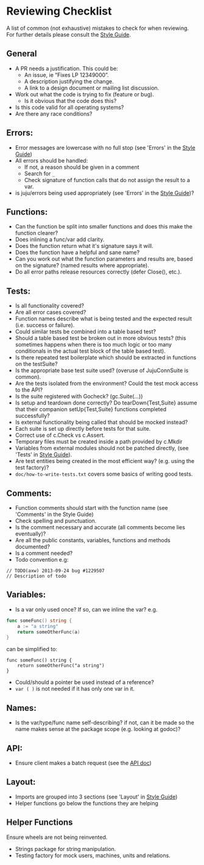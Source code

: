 # Reviewing Checklist

A list of common (not exhaustive) mistakes to check for when reviewing. For further details please consult the [Style Guide](doc/contributions/style-guide.md).


## General

- A PR needs a justification. This could be: 
    + An issue, ie “Fixes LP 12349000”.
    + A description justifying the change.
    + A link to a design document or mailing list discussion.
- Work out what the code is trying to fix (feature or bug).
    + Is it obvious that the code does this?
- Is this code valid for all operating systems?
- Are there any race conditions?


## Errors:

- Error messages are lowercase with no full stop (see 'Errors' in the [Style Guide](doc/contributions/style-guide.md))
- All errors should be handled:
    + If not, a reason should be given in a comment
    + Search for `_`
    + Check signature of function calls that do not assign the result to a var.
- is juju/errors being used appropriately (see 'Errors' in the [Style Guide](doc/contributions/style-guide.md))?


## Functions:

- Can the function be split into smaller functions and does this make the function clearer?
- Does inlining a func/var add clarity.
- Does the function return what it's signature says it will.
- Does the function have a helpful and sane name?
- Can you work out what the function parameters and results are, based on the signature? (named results where appropriate).
- Do all error paths release resources correctly (defer Close(), etc.).


## Tests:

- Is all functionality covered?
- Are all error cases covered?
- Function names describe what is being tested and the expected result (i.e. success or failure).
- Could similar tests be combined into a table based test?
- Should a table based test be broken out in more obvious tests? (this sometimes happens when there is too much logic or too many conditionals in the actual test block of the table based test).
- Is there repeated test boilerplate which should be extracted in functions on the testSuite?
- Is the appropriate base test suite used? (overuse of JujuConnSuite is common).
- Are the tests isolated from the environment? Could the test mock access to the API?
- Is the suite registered with Gocheck? (gc.Suite(...))
- Is setup and teardown done correctly? Do tearDown{Test,Suite} assume that their companion setUp{Test,Suite} functions completed successfully?
- Is external functionality being called that should be mocked instead?
- Each suite is set up directly before tests for that suite.
- Correct use of c.Check vs c.Assert.
- Temporary files must be created inside a path provided by c.Mkdir
- Variables from external modules should not be patched directly, (see 'Tests' in [Style Guide](doc/contributions/style-guide.md)).
- Are test entities being created in the most efficient way? (e.g. using the test factory)?
- `doc/how-to-write-tests.txt` covers some basics of writing good tests.


## Comments:

- Function comments should start with the function name (see 'Comments' in the Style Guide)
- Check spelling and punctuation.
- Is the comment necessary and accurate (all comments become lies eventually)?
- Are all the public constants, variables, functions and methods documented?
- Is a comment needed?
- Todo convention e.g:

```
// TODO(axw) 2013-09-24 bug #1229507
// Description of todo
```


## Variables:
- Is a var only used once? If so, can we inline the var? e.g.

```go
func someFunc() string {
    a := "a string"
    return someOtherFunc(a)
}
```

can be simplified to:

```
func someFunc() string {
    return someOtherFunc("a string")
}
```

- Could/should a pointer be used instead of a reference?
- `var ( )` is not needed if it has only one var in it.


## Names:
- Is the var/type/func name self-describing? if not, can it be made so the name makes sense at the package scope (e.g. looking at godoc)?


## API:
- Ensure client makes a batch request (see the [API doc](../api.txt))


## Layout:
- Imports are grouped into 3 sections (see 'Layout' in [Style Guide](doc/contributions/style-guide.md))
- Helper functions go below the functions they are helping


## Helper Functions

Ensure wheels are not being reinvented.

- Strings package for string manipulation.
- Testing factory for mock users, machines, units and relations.







